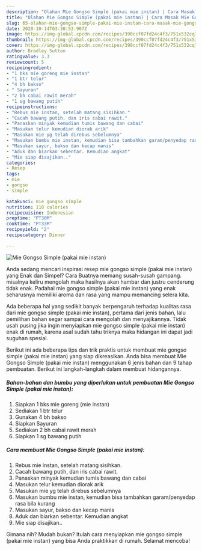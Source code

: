 ```yaml
---
description: "Olahan Mie Gongso Simple (pakai mie instan) | Cara Masak Mie Gongso Simple (pakai mie instan) Yang Enak dan Simpel"
title: "Olahan Mie Gongso Simple (pakai mie instan) | Cara Masak Mie Gongso Simple (pakai mie instan) Yang Enak dan Simpel"
slug: 65-olahan-mie-gongso-simple-pakai-mie-instan-cara-masak-mie-gongso-simple-pakai-mie-instan-yang-enak-dan-simpel
date: 2020-10-14T03:30:53.907Z
image: https://img-global.cpcdn.com/recipes/390ccf07fd24c4f3/751x532cq70/mie-gongso-simple-pakai-mie-instan-foto-resep-utama.jpg
thumbnail: https://img-global.cpcdn.com/recipes/390ccf07fd24c4f3/751x532cq70/mie-gongso-simple-pakai-mie-instan-foto-resep-utama.jpg
cover: https://img-global.cpcdn.com/recipes/390ccf07fd24c4f3/751x532cq70/mie-gongso-simple-pakai-mie-instan-foto-resep-utama.jpg
author: Bradley Sutton
ratingvalue: 3.3
reviewcount: 5
recipeingredient:
- "1 bks mie goreng mie instan"
- "1 btr telur"
- "4 bh bakso"
- " Sayuran"
- "2 bh cabai rawit merah"
- "1 sg bawang putih"
recipeinstructions:
- "Rebus mie instan, setelah matang sisihkan."
- "Cacah bawang putih, dan iris cabai rawit."
- "Panaskan minyak kemudian tumis bawang dan cabai"
- "Masukan telur kemudian diorak arik"
- "Masukan mie yg telah direbus sebelumnya"
- "Masukan bumbu mie instan, kemudian bisa tambahkan garam/penyedap rasa bila kurang"
- "Masukan sayur, bakso dan kecap manis"
- "Aduk dan biarkan sebentar. Kemudian angkat"
- "Mie siap disajikan.."
categories:
- Resep
tags:
- mie
- gongso
- simple

katakunci: mie gongso simple 
nutrition: 118 calories
recipecuisine: Indonesian
preptime: "PT30M"
cooktime: "PT33M"
recipeyield: "2"
recipecategory: Dinner

---
```



![Mie Gongso Simple (pakai mie instan)](https://img-global.cpcdn.com/recipes/390ccf07fd24c4f3/751x532cq70/mie-gongso-simple-pakai-mie-instan-foto-resep-utama.jpg)

Anda sedang mencari inspirasi resep mie gongso simple (pakai mie instan) yang Enak dan Simpel? Cara Buatnya memang susah-susah gampang. misalnya keliru mengolah maka hasilnya akan hambar dan justru cenderung tidak enak. Padahal mie gongso simple (pakai mie instan) yang enak seharusnya memiliki aroma dan rasa yang mampu memancing selera kita.



Ada beberapa hal yang sedikit banyak berpengaruh terhadap kualitas rasa dari mie gongso simple (pakai mie instan), pertama dari jenis bahan, lalu pemilihan bahan segar sampai cara mengolah dan menyajikannya. Tidak usah pusing jika ingin menyiapkan mie gongso simple (pakai mie instan) enak di rumah, karena asal sudah tahu triknya maka hidangan ini dapat jadi suguhan spesial.


Berikut ini ada beberapa tips dan trik praktis untuk membuat mie gongso simple (pakai mie instan) yang siap dikreasikan. Anda bisa membuat Mie Gongso Simple (pakai mie instan) menggunakan 6 jenis bahan dan 9 tahap pembuatan. Berikut ini langkah-langkah dalam membuat hidangannya.

<!--inarticleads1-->

##### Bahan-bahan dan bumbu yang diperlukan untuk pembuatan Mie Gongso Simple (pakai mie instan):

1. Siapkan 1 bks mie goreng (mie instan)
1. Sediakan 1 btr telur
1. Gunakan 4 bh bakso
1. Siapkan  Sayuran
1. Sediakan 2 bh cabai rawit merah
1. Siapkan 1 sg bawang putih




<!--inarticleads2-->

##### Cara membuat Mie Gongso Simple (pakai mie instan):

1. Rebus mie instan, setelah matang sisihkan.
1. Cacah bawang putih, dan iris cabai rawit.
1. Panaskan minyak kemudian tumis bawang dan cabai
1. Masukan telur kemudian diorak arik
1. Masukan mie yg telah direbus sebelumnya
1. Masukan bumbu mie instan, kemudian bisa tambahkan garam/penyedap rasa bila kurang
1. Masukan sayur, bakso dan kecap manis
1. Aduk dan biarkan sebentar. Kemudian angkat
1. Mie siap disajikan..




Gimana nih? Mudah bukan? Itulah cara menyiapkan mie gongso simple (pakai mie instan) yang bisa Anda praktikkan di rumah. Selamat mencoba!
